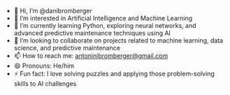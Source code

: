 - 👋 Hi, I’m @danibromberger
- 👀 I’m interested in Artificial Intelligence and Machine Learning
- 🌱 I’m currently learning Python, exploring neural networks, and advanced predictive maintenance techniques using AI
- 💞️ I’m looking to collaborate on projects related to machine learning, data science, and predictive maintenance
- 📫 How to reach me: antoninibromberger@gmail.com 
- 😄 Pronouns: He/him
- ⚡ Fun fact: I love solving puzzles and applying those problem-solving skills to AI challenges

<!---
danibromberger/danibromberger is a ✨ special ✨ repository because its `README.md` (this file) appears on your GitHub profile.
You can click the Preview link to take a look at your changes.
--->
